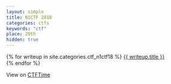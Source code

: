 ```yaml
---
layout: simple
title: N1CTF 2018
categories: ctfs
keywords: "ctf"
place: 29th
hidden: true
---
```


<div class="writeups">
    {% for writeup in site.categories.ctf_n1ctf18 %}
    <a href="{{ writeup.url }}" title="{{ writeup.description }}">
        {{ writeup.title }} <br>
    </a>
    {% endfor %}
</div>

View on [CTFTime](https://ctftime.org/event/584)
